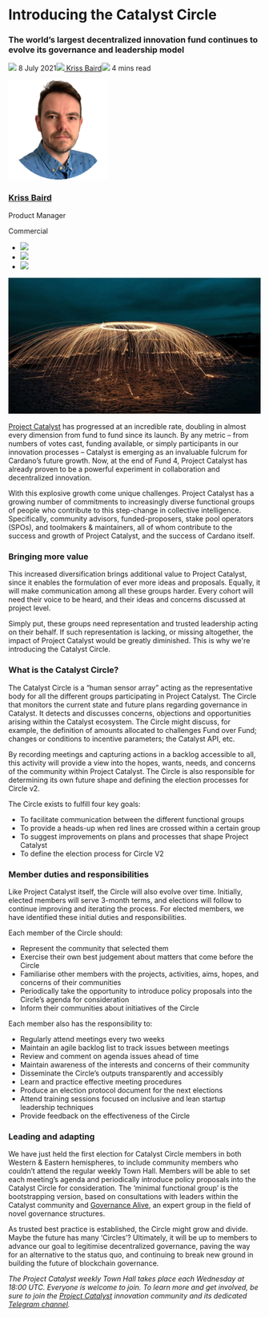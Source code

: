 # Introducing the Catalyst Circle
### **The world’s largest decentralized innovation fund continues to evolve its governance and leadership model**
![](img/2021-07-08-introducing-the-catalyst-circle.002.png) 8 July 2021![](img/2021-07-08-introducing-the-catalyst-circle.002.png)[ Kriss Baird](/en/blog/authors/kriss-baird/page-1/)![](img/2021-07-08-introducing-the-catalyst-circle.003.png) 4 mins read

![Kriss Baird](img/2021-07-08-introducing-the-catalyst-circle.004.png)[](/en/blog/authors/kriss-baird/page-1/)
### [**Kriss Baird**](/en/blog/authors/kriss-baird/page-1/)
Product Manager

Commercial

- ![](img/2021-07-08-introducing-the-catalyst-circle.005.png)[](mailto:kriss.baird@iohk.io "Email")
- ![](img/2021-07-08-introducing-the-catalyst-circle.006.png)[](tmp/linkedin.com/in/krissbaird "LinkedIn")
- ![](img/2021-07-08-introducing-the-catalyst-circle.007.png)[](https://twitter.com/krissbaird "Twitter")

![Introducing the Catalyst Circle](img/2021-07-08-introducing-the-catalyst-circle.008.jpeg)

[Project Catalyst](https://iohk.io/en/blog/posts/2020/09/16/project-catalyst-introducing-our-first-public-fund-for-cardano-community-innovation/) has progressed at an incredible rate, doubling in almost every dimension from fund to fund since its launch. By any metric – from numbers of votes cast, funding available, or simply participants in our innovation processes – Catalyst is emerging as an invaluable fulcrum for Cardano’s future growth. Now, at the end of Fund 4, Project Catalyst has already proven to be a powerful experiment in collaboration and decentralized innovation.

With this explosive growth come unique challenges. Project Catalyst has a growing number of commitments to increasingly diverse functional groups of people who contribute to this step-change in collective intelligence. Specifically, community advisors, funded-proposers, stake pool operators (SPOs), and toolmakers & maintainers, all of whom contribute to the success and growth of Project Catalyst, and the success of Cardano itself.
### **Bringing more value**
This increased diversification brings additional value to Project Catalyst, since it enables the formulation of ever more ideas and proposals. Equally, it will make communication among all these groups harder. Every cohort will need their voice to be heard, and their ideas and concerns discussed at project level. 

Simply put, these groups need representation and trusted leadership acting on their behalf. If such representation is lacking, or missing altogether, the impact of Project Catalyst would be greatly diminished. This is why we're introducing the Catalyst Circle.
### **What is the Catalyst Circle?**
The Catalyst Circle is a “human sensor array” acting as the representative body for all the different groups participating in Project Catalyst. The Circle that monitors the current state and future plans regarding governance in Catalyst. It detects and discusses concerns, objections and opportunities arising within the Catalyst ecosystem. The Circle might discuss, for example, the definition of amounts allocated to challenges Fund over Fund; changes or conditions to incentive parameters; the Catalyst API, etc.

By recording meetings and capturing actions in a backlog accessible to all, this activity will provide a view into the hopes, wants, needs, and concerns of the community within Project Catalyst. The Circle is also responsible for determining its own future shape and defining the election processes for Circle v2.

The Circle exists to fulfill four key goals:

- To facilitate communication between the different functional groups 
- To provide a heads-up when red lines are crossed within a certain group
- To suggest improvements on plans and processes that shape Project Catalyst
- To define the election process for Circle V2
### **Member duties and responsibilities**
Like Project Catalyst itself, the Circle will also evolve over time. Initially, elected members will serve 3-month terms, and elections will follow to continue improving and iterating the process. For elected members, we have identified these initial duties and responsibilities. 

Each member of the Circle should:

- Represent the community that selected them
- Exercise their own best judgement about matters that come before the Circle 
- Familiarise other members with the projects, activities, aims, hopes, and concerns of their communities
- Periodically take the opportunity to introduce policy proposals into the Circle’s agenda for consideration 
- Inform their communities about initiatives of the Circle

Each member also has the responsibility to:

- Regularly attend meetings every two weeks
- Maintain an agile backlog list to track issues between meetings
- Review and comment on agenda issues ahead of time 
- Maintain awareness of the interests and concerns of their community
- Disseminate the Circle’s outputs transparently and accessibly
- Learn and practice effective meeting procedures 
- Produce an election protocol document for the next elections
- Attend training sessions focused on inclusive and lean startup leadership techniques
- Provide feedback on the effectiveness of the Circle
### **Leading and adapting**
We have just held the first election for Catalyst Circle members in both Western & Eastern hemispheres, to include community members who couldn’t attend the regular weekly Town Hall. Members will be able to set each meeting’s agenda and periodically introduce policy proposals into the Catalyst Circle for consideration. The ‘minimal functional group’ is the bootstrapping version, based on consultations with leaders within the Catalyst community and [Governance Alive](https://www.governancealive.com/), an expert group in the field of novel governance structures.

As trusted best practice is established, the Circle might grow and divide. Maybe the future has many ‘Circles’? Ultimately, it will be up to members to advance our goal to legitimise decentralized governance, paving the way for an alternative to the status quo, and continuing to break new ground in building the future of blockchain governance.

*The Project Catalyst weekly Town Hall takes place each Wednesday at 18:00 UTC. Everyone is welcome to join. To learn more and get involved, be sure to join the [Project Catalyst](https://cardano.ideascale.com/) innovation community and its dedicated [Telegram channel](https://t.me/ProjectCatalystChat).*
